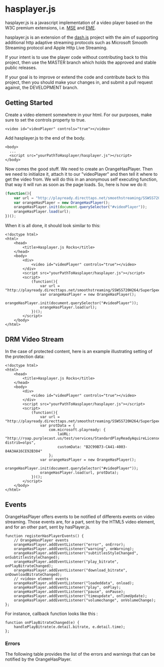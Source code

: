 # hasplayer.js

hasplayer.js is a javascript implementation of a video player based on the W3C premium extensions, i.e. [MSE](https://dvcs.w3.org/hg/html-media/raw-file/tip/media-source/media-source.html) and [EME](https://dvcs.w3.org/hg/html-media/raw-file/tip/encrypted-media/encrypted-media.html).

hasplayer.js is an extension of the [dash.js](https://github.com/Dash-Industry-Forum/dash.js) project with the aim of supporting additional http adaptive streaming protocols such as Microsoft Smooth Streaming protocol and Apple Http Live Streaming.

If your intent is to use the player code without contributing back to this project, then use the MASTER branch which holds the approved and stable public releases.

If your goal is to improve or extend the code and contribute back to this project, then you should make your changes in, and submit a pull request against, the DEVELOPMENT branch. 

## Getting Started

Create a video element somewhere in your html. For our purposes, make sure to set the controls property to true.
```
<video id="videoPlayer" controls="true"></video>
```

Add hasplayer.js to the end of the body.
```
<body>
  ...
  <script src="yourPathToHasplayer/hasplayer.js"></script>
</body>
```

Now comes the good stuff. We need to create an OrangeHasPlayer. Then we need to initialize it, attach it to our "videoPlayer" and then tell it where to get the video from. We will do this in an anonymous self executing function, that way it will run as soon as the page loads. So, here is how we do it:
``` js
(function(){
    var url = "http://playready.directtaps.net/smoothstreaming/SSWSS720H264/SuperSpeedway_720.ism/Manifest";
	var orangeHasPlayer = new OrangeHasPlayer();
    orangeHasPlayer.init(document.querySelector("#videoPlayer"));
    orangeHasPlayer.load(url);
})();
```

When it is all done, it should look similar to this:
```
<!doctype html>
<html>
    <head>
        <title>Hasplayer.js Rocks</title>
    </head>
    <body>
        <div>
            <video id="videoPlayer" controls="true"></video>
        </div>
        <script src="yourPathToHasplayer/hasplayer.js"></script>
        <script>
            (function(){
                var url = "http://playready.directtaps.net/smoothstreaming/SSWSS720H264/SuperSpeedway_720.ism/Manifest";
				var orangeHasPlayer = new OrangeHasPlayer();
				orangeHasPlayer.init(document.querySelector("#videoPlayer"));
				orangeHasPlayer.load(url);
            })();
        </script>
    </body>
</html>
```
## DRM Video Stream
In the case of protected content, here is an example illustrating setting of the protection data:
```
<!doctype html>
<html>
    <head>
        <title>Hasplayer.js Rocks</title>
    </head>
    <body>
        <div>
            <video id="videoPlayer" controls="true"></video>
        </div>
        <script src="yourPathToHasplayer/hasplayer.js"></script>
        <script>
            (function(){
                var url = "http://playready.directtaps.net/smoothstreaming/SSWSS720H264/SuperSpeedway_720.ism/Manifest";
				var protData = {
					com.microsoft.playready: {
						laURL: "http://roap.purplecast.us/test/services/StandardPlayReadyAquireLicenseByContent.cfm?distrib=olps",
						customData: "B2C99B73-CA41-4003-84A3AA16CE92B304"
					};
				var orangeHasPlayer = new OrangeHasPlayer();
				orangeHasPlayer.init(document.querySelector("#videoPlayer"));
				orangeHasPlayer.load(url, protData);
            })();
        </script>
    </body>
</html>
```
## Events

OrangeHasPlayer offers events to be notified of differents events on video streaming. Those events are, for a part, sent by the HTML5 video element, and for an other part, sent by hasPlayer.js.
 
```
function registerHasPlayerEvents() {
    // OrangeHasPlayer events
	orangeHasPlayer.addEventListener("error", onError);
    orangeHasPlayer.addEventListener("warning", onWarning);
	orangeHasPlayer.addEventListener("subtitlesStyleChanged", onSubtitlesStyleChanged);
	orangeHasPlayer.addEventListener("play_bitrate", onPlayBitrateChanged);
	orangeHasPlayer.addEventListener("download_bitrate", onDownloadBitrateChanged);
    // <video> element events
    orangeHasPlayer.addEventListener("loadeddata", onload);
	orangeHasPlayer.addEventListener("play", onPlay);
	orangeHasPlayer.addEventListener("pause", onPause);
	orangeHasPlayer.addEventListener("timeupdate", onTimeUpdate);
    orangeHasPlayer.addEventListener("volumechange", onVolumeChange);
};
```
For instance, callback function looks like this :
```
function onPlayBitrateChanged(e) {
	handlePlayBitrate(e.detail.bitrate, e.detail.time);
};
```

### Errors

The following table provides the list of the errors and warnings that can be notified by the OrangeHasPlayer.

<!-- ERRORS_TABLE -->

